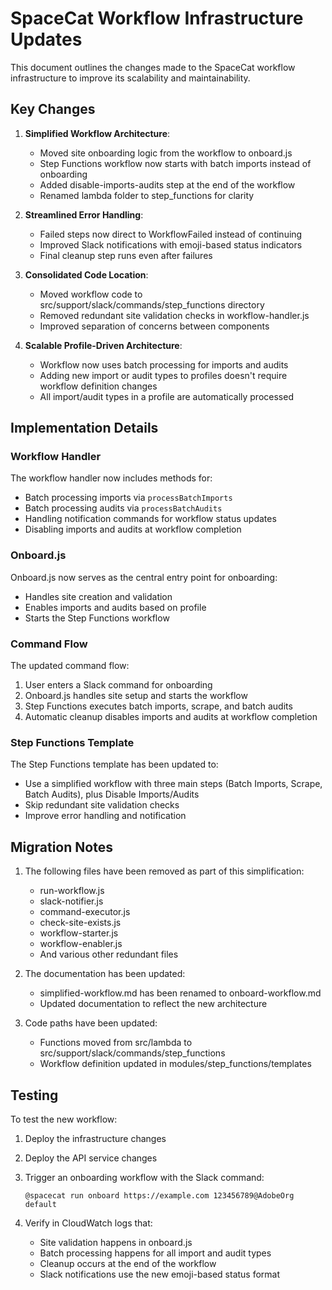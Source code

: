 # SpaceCat Workflow Infrastructure Updates

This document outlines the changes made to the SpaceCat workflow infrastructure to improve its scalability and maintainability.

## Key Changes

1. **Simplified Workflow Architecture**:
   - Moved site onboarding logic from the workflow to onboard.js
   - Step Functions workflow now starts with batch imports instead of onboarding
   - Added disable-imports-audits step at the end of the workflow
   - Renamed lambda folder to step_functions for clarity

2. **Streamlined Error Handling**:
   - Failed steps now direct to WorkflowFailed instead of continuing
   - Improved Slack notifications with emoji-based status indicators
   - Final cleanup step runs even after failures

3. **Consolidated Code Location**:
   - Moved workflow code to src/support/slack/commands/step_functions directory
   - Removed redundant site validation checks in workflow-handler.js
   - Improved separation of concerns between components

4. **Scalable Profile-Driven Architecture**:
   - Workflow now uses batch processing for imports and audits
   - Adding new import or audit types to profiles doesn't require workflow definition changes
   - All import/audit types in a profile are automatically processed

## Implementation Details

### Workflow Handler

The workflow handler now includes methods for:
- Batch processing imports via `processBatchImports`
- Batch processing audits via `processBatchAudits`
- Handling notification commands for workflow status updates
- Disabling imports and audits at workflow completion

### Onboard.js

Onboard.js now serves as the central entry point for onboarding:
- Handles site creation and validation
- Enables imports and audits based on profile
- Starts the Step Functions workflow

### Command Flow

The updated command flow:
1. User enters a Slack command for onboarding
2. Onboard.js handles site setup and starts the workflow
3. Step Functions executes batch imports, scrape, and batch audits
4. Automatic cleanup disables imports and audits at workflow completion

### Step Functions Template

The Step Functions template has been updated to:
- Use a simplified workflow with three main steps (Batch Imports, Scrape, Batch Audits), plus Disable Imports/Audits
- Skip redundant site validation checks
- Improve error handling and notification

## Migration Notes

1. The following files have been removed as part of this simplification:
   - run-workflow.js
   - slack-notifier.js
   - command-executor.js
   - check-site-exists.js
   - workflow-starter.js
   - workflow-enabler.js
   - And various other redundant files

2. The documentation has been updated:
   - simplified-workflow.md has been renamed to onboard-workflow.md
   - Updated documentation to reflect the new architecture

3. Code paths have been updated:
   - Functions moved from src/lambda to src/support/slack/commands/step_functions
   - Workflow definition updated in modules/step_functions/templates

## Testing

To test the new workflow:

1. Deploy the infrastructure changes
2. Deploy the API service changes
3. Trigger an onboarding workflow with the Slack command:
   ```
   @spacecat run onboard https://example.com 123456789@AdobeOrg default
   ```

4. Verify in CloudWatch logs that:
   - Site validation happens in onboard.js
   - Batch processing happens for all import and audit types
   - Cleanup occurs at the end of the workflow
   - Slack notifications use the new emoji-based status format 